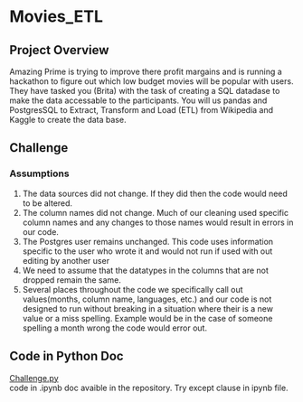 # Movies_ETL
## Project Overview
Amazing Prime is trying to improve there profit margains and is running a hackathon to figure out which low budget movies will be popular with users.  They have tasked you (Brita) with the task of creating a SQL datadase to make the data accessable to the participants.  You will us pandas and PostgresSQL to Extract, Transform and Load (ETL) from Wikipedia and Kaggle to create the data base.
## Challenge
### Assumptions
1.  The data sources did not change.  If they did then the code would need to be altered.<br/>
2.  The column names did not change.  Much of our cleaning used specific column names and any changes to those names would result in errors in our code.<br/>
3.  The Postgres user remains unchanged.  This code uses information specific to the user who wrote it and would not run if used with out editing by another user<br/>
4.  We need to assume that the datatypes in the columns that are not dropped remain the same.<br/>
5.  Several places throughout the code we specifically call out values(months, column name, languages, etc.) and our code is not designed to run without breaking in a situation where their is a new value or a miss spelling.  Example would be in the case of someone spelling a month wrong the code would error out.
## Code in Python Doc
[Challenge.py](https://github.com/RudyR32/Movies_ETL/blob/master/challenge.py)<br/>
code in .ipynb doc avaible in the repository.  Try except clause in ipynb file.
